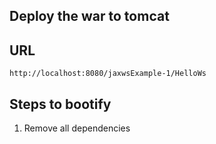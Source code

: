 
## Deploy the war to tomcat

## URL
```
http://localhost:8080/jaxwsExample-1/HelloWs

```

## Steps to bootify

1. Remove all dependencies